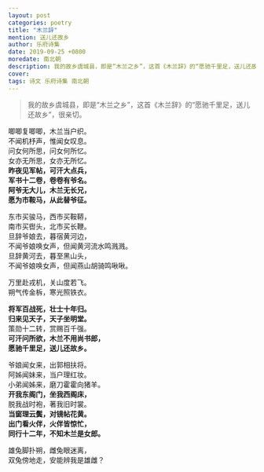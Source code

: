 ```yaml
---
layout: post
categories: poetry
title: "木兰辞"
mention: 送儿还故乡
author: 乐府诗集
date: 2019-09-25 +0800
moredate: 南北朝
description: 我的故乡虞城县，即是“木兰之乡”，这首《木兰辞》的“愿驰千里足，送儿还故乡”，很亲切。
cover: 
tags: 诗文 乐府诗集 南北朝
---
```


> 我的故乡虞城县，即是“木兰之乡”，这首《木兰辞》的“愿驰千里足，送儿还故乡”，很亲切。

唧唧复唧唧，木兰当户织。  
不闻机杼声，惟闻女叹息。  
问女何所思，问女何所忆。  
女亦无所思，女亦无所忆。  
**昨夜见军帖，可汗大点兵，**  
**军书十二卷，卷卷有爷名。**  
**阿爷无大儿，木兰无长兄，**  
**愿为市鞍马，从此替爷征。**

东市买骏马，西市买鞍鞯，  
南市买辔头，北市买长鞭。  
旦辞爷娘去，暮宿黄河边，  
不闻爷娘唤女声，但闻黄河流水鸣溅溅。  
旦辞黄河去，暮至黑山头，  
不闻爷娘唤女声，但闻燕山胡骑鸣啾啾。

万里赴戎机，关山度若飞。  
朔气传金柝，寒光照铁衣。

**将军百战死，壮士十年归。**  
**归来见天子，天子坐明堂。**  
策勋十二转，赏赐百千强。  
**可汗问所欲，木兰不用尚书郎，**  
**愿驰千里足，送儿还故乡。**

爷娘闻女来，出郭相扶将。  
阿姊闻妹来，当户理红妆。  
小弟闻姊来，磨刀霍霍向猪羊。  
**开我东阁门，坐我西阁床，**  
脱我战时袍，著我旧时裳。  
**当窗理云鬓，对镜帖花黄。**  
**出门看火伴，火伴皆惊忙，**  
**同行十二年，不知木兰是女郎。**

雄兔脚扑朔，雌兔眼迷离，  
双兔傍地走，安能辨我是雄雌？
